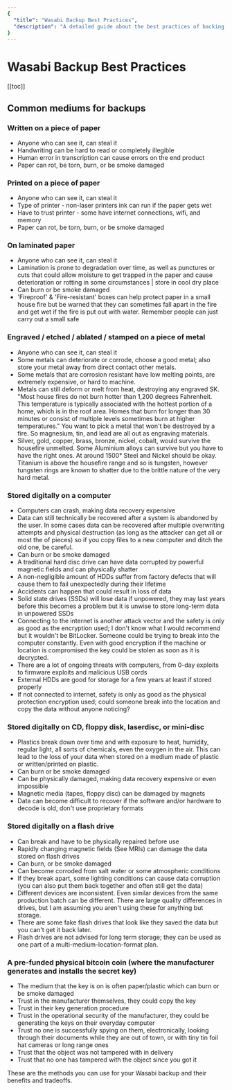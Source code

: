 ```yaml
---
{
  "title": "Wasabi Backup Best Practices",
  "description": "A detailed guide about the best practices of backing up your passwords and recovery words. This is the Wasabi documentation, an archive of knowledge about the open-source, non-custodial and privacy-focused Bitcoin wallet for desktop."
}
---
```


# Wasabi Backup Best Practices

[[toc]]

## Common mediums for backups

### Written on a piece of paper
- Anyone who can see it, can steal it
- Handwriting can be hard to read or completely illegible
- Human error in transcription can cause errors on the end product
- Paper can rot, be torn, burn, or be smoke damaged

### Printed on a piece of paper
- Anyone who can see it, can steal it
- Type of printer - non-laser printers ink can run if the paper gets wet
- Have to trust printer - some have internet connections, wifi, and memory
- Paper can rot, be torn, burn, or be smoke damaged

### On laminated paper
- Anyone who can see it, can steal it
- Lamination is prone to degradation over time, as well as punctures or cuts that could allow moisture to get trapped in the paper and cause deterioration or rotting in some circumstances | store in cool dry place
- Can burn or be smoke damaged
- 'Fireproof' & 'Fire-resistant' boxes can help protect paper in a small house fire but be warned that they can sometimes fall apart in the fire and get wet if the fire is put out with water.
Remember people can just carry out a small safe

### Engraved / etched / ablated / stamped on a piece of metal
- Anyone who can see it, can steal it
- Some metals can deteriorate or corrode, choose a good metal; also store your metal away from direct contact other metals.
- Some metals that are corrosion resistant have low melting points, are extremely expensive, or hard to machine.
- Metals can still deform or melt from heat, destroying any engraved SK.
"Most house fires do not burn hotter than 1,200 degrees Fahrenheit.
This temperature is typically associated with the hottest portion of a home, which is in the roof area.
Homes that burn for longer than 30 minutes or consist of multiple levels sometimes burn at higher temperatures."
You want to pick a metal that won't be destroyed by a fire.
So magnesium, tin, and lead are all out as engraving materials.
- Silver, gold, copper, brass, bronze, nickel, cobalt, would survive the housefire unmelted.
Some Aluminium alloys can survive but you have to have the right ones.
At around 1500° Steel and Nickel should be okay.
Titanium is above the housefire range and so is tungsten, however tungsten rings are known to shatter due to the brittle nature of the very hard metal.

### Stored digitally on a computer
- Computers can crash, making data recovery expensive
- Data can still technically be recovered after a system is abandoned by the user.
In some cases data can be recovered after multiple overwriting attempts and physical destruction (as long as the attacker can get all or most the of pieces) so if you copy files to a new computer and ditch the old one, be careful.
- Can burn or be smoke damaged
- A traditional hard disc drive can have data corrupted by powerful magnetic fields and can physically shatter
- A non-negligible amount of HDDs suffer from factory defects that will cause them to fail unexpectedly during their lifetime
- Accidents can happen that could result in loss of data
- Solid state drives (SSDs) will lose data if unpowered, they may last years before this becomes a problem but it is unwise to store long-term data in unpowered SSDs
- Connecting to the internet is another attack vector and the safety is only as good as the encryption used; I don't know what I would recommend but it wouldn't be BitLocker.
Someone could be trying to break into the computer constantly.
Even with good encryption if the machine or location is compromised the key could be stolen as soon as it is decrypted.
- There are a lot of ongoing threats with computers, from 0-day exploits to firmware exploits and malicious USB cords
- External HDDs are good for storage for a few years at least if stored properly
- If not connected to internet, safety is only as good as the physical protection encryption used; could someone break into the location and copy the data without anyone noticing?

### Stored digitally on CD, floppy disk, laserdisc, or mini-disc
- Plastics break down over time and with exposure to heat, humidity, regular light, all sorts of chemicals, even the oxygen in the air.
This can lead to the loss of your data when stored on a medium made of plastic or written/printed on plastic.
- Can burn or be smoke damaged
- Can be physically damaged, making data recovery expensive or even impossible
- Magnetic media (tapes, floppy disc) can be damaged by magnets
- Data can become difficult to recover if the software and/or hardware to decode is old, don't use proprietary formats

### Stored digitally on a flash drive
- Can break and have to be physically repaired before use
- Rapidly changing magnetic fields (See MRIs) can damage the data stored on flash drives
- Can burn, or be smoke damaged
- Can become corroded from salt water or some atmospheric conditions
- If they break apart, some lighting conditions can cause data corruption (you can also put them back together and often still get the data)
- Different devices are inconsistent.
Even similar devices from the same production batch can be different.
There are large quality differences in drives, but I am assuming you aren't using these for anything but storage.
- There are some fake flash drives that look like they saved the data but you can't get it back later.
- Flash drives are not advised for long term storage; they can be used as one part of a multi-medium-location-format plan.

### A pre-funded physical bitcoin coin (where the manufacturer generates and installs the secret key)
- The medium that the key is on is often paper/plastic which can burn or be smoke damaged
- Trust in the manufacturer themselves, they could copy the key
- Trust in their key generation procedure
- Trust in the operational security of the manufacturer, they could be generating the keys on their everyday computer
- Trust no one is successfully spying on them, electronically, looking through their documents while they are out of town, or with tiny tin foil hat cameras or long range ones
- Trust that the object was not tampered with in delivery
- Trust that no one has tampered with the object since you got it

These are the methods you can use for your Wasabi backup and their benefits and tradeoffs. 
